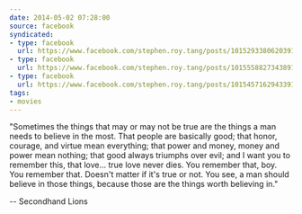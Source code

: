 ```yaml
---
date: 2014-05-02 07:28:00
source: facebook
syndicated:
- type: facebook
  url: https://www.facebook.com/stephen.roy.tang/posts/10152933806203912
- type: facebook
  url: https://www.facebook.com/stephen.roy.tang/posts/10155588273438912
- type: facebook
  url: https://www.facebook.com/stephen.roy.tang/posts/10154571629433912
tags:
- movies
---
```


"Sometimes the things that may or may not be true are the things a man needs to believe in the most. That people are basically good; that honor, courage, and virtue mean everything; that power and money, money and power mean nothing; that good always triumphs over evil; and I want you to remember this, that love... true love never dies. You remember that, boy. You remember that. Doesn't matter if it's true or not. You see, a man should believe in those things, because those are the things worth believing in." 

-- Secondhand Lions
